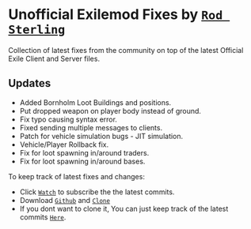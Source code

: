 Unofficial Exilemod Fixes by [`Rod Sterling`](https://github.com/Rod-Serling)
=============
Collection of latest fixes from the community on top of the latest Official Exile Client and Server files. 

Updates
--------------------------
- Added Bornholm Loot Buildings and positions.
- Put dropped weapon on player body instead of ground.
- Fix typo causing syntax error.
- Fixed sending multiple messages to clients.
- Patch for vehicle simulation bugs - JIT simulation.
- Vehicle/Player Rollback fix.
- Fix for loot spawning in/around traders.
- Fix for loot spawning in/around bases.

To keep track of latest fixes and changes:
- Click [`Watch`](https://github.com/Exile-UnofficialDevs/Exile-Unofficial/subscription) to subscribe the the latest commits.
- Download [`Github`](https://desktop.github.com/) and [`Clone`](github-windows://openRepo/https://github.com/Exile-UnofficialDevs/Exile-Unofficial)
- If you dont want to clone it, You can just keep track of the latest commits [`Here`](https://github.com/Exile-UnofficialDevs/Exile-Unofficial/commits/master).
